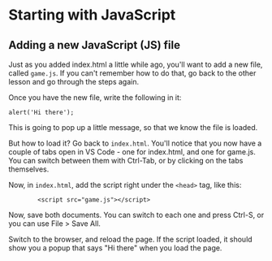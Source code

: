# Starting with JavaScript

## Adding a new JavaScript (JS) file
Just as you added index.html a little while ago, you'll want to add a new file, called `game.js`.  If you can't remember how to do that, go back to the other lesson and go through the steps again.

Once you have the new file, write the following in it:

```
alert('Hi there');
```

This is going to pop up a little message, so that we know the file is loaded.

But how to load it?  Go back to `index.html`.  You'll notice that you now have a couple of tabs open in VS Code - one for index.html, and one for game.js.  You can switch between them with Ctrl-Tab, or by clicking on the tabs themselves.

Now, in `index.html`, add the script right under the `<head>` tag, like this:

```
        <script src="game.js"></script>
```

Now, save both documents.  You can switch to each one and press Ctrl-S, or you can use File > Save All.

Switch to the browser, and reload the page.  If the script loaded, it should show you a popup that says "Hi there" when you load the page.



